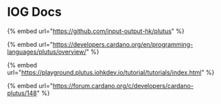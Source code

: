 # IOG Docs

{% embed url="https://github.com/input-output-hk/plutus" %}

{% embed url="https://developers.cardano.org/en/programming-languages/plutus/overview/" %}

{% embed url="https://playground.plutus.iohkdev.io/tutorial/tutorials/index.html" %}

{% embed url="https://forum.cardano.org/c/developers/cardano-plutus/148" %}



